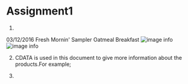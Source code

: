  # Assignment1

1.  
  <effectiveDate>03/12/2016</effectiveDate><!--there should not be any space or special character in the tag, line 11-->
  <originalName> Fresh Mornin' Sampler </originalName><!--opening tag and closing tag has to be the same, line 31-->
  <originalName> Oatmeal Breakfast </originalName><!--opening tag and closing tag has to be the same, line 51-->
  ![image info](../assets_Aycan_Lizor/question1_a.png)
  ![image info](../assets_Aycan_Lizor/question1_b.png)

2. CDATA is used in this document to give more information about the products.For example;
    <![CDATA[
    If you've been craving an authentic homestyle country breakfast,
    look no further than Chester's!  We've got your breakfast favorites served
    up just the way you like them!!
    ]]>

3. <!--Name: Aycan Lizor>
    <!--ID: N01534088>

4. There is a prolog in this XML file, which is line1.
<?xml version="1.0" encoding="UTF-8" standalone="yes" ?>
Document body starts with  <mainInfo>, it ends with </mainInfo>
There is no epilog in this XML file.
There is only one processing instruction which is  line 1;
<?xml version="1.0" encoding="UTF-8" standalone="yes" ?>

5. There is no mistake found after validating.
 ![image info](../assets_Aycan_Lizor/question6_a.jpg)

 I added some css rules.
![image info](../assets_Aycan_Lizor/question6_b.jpg)



